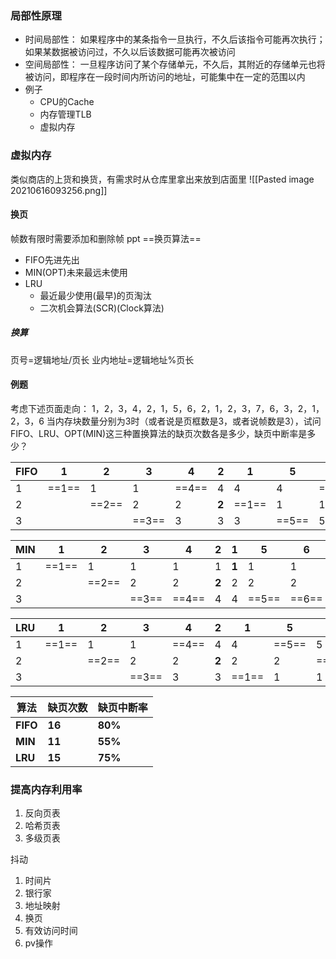 ### 局部性原理
- 时间局部性：
如果程序中的某条指令一旦执行，不久后该指令可能再次执行；如果某数据被访问过，不久以后该数据可能再次被访问
- 空间局部性：
一旦程序访问了某个存储单元，不久后，其附近的存储单元也将被访问，即程序在一段时间内所访问的地址，可能集中在一定的范围以内
- 例子
	- CPU的Cache
	- 内存管理TLB
	- 虚拟内存
### 虚拟内存
类似商店的上货和换货，有需求时从仓库里拿出来放到店面里
![[Pasted image 20210616093256.png]]
#### 换页
帧数有限时需要添加和删除帧
ppt
==换页算法==
- FIFO先进先出
- MIN(OPT)未来最远未使用
- LRU
	- 最近最少使用(最早)的页淘汰
	- 二次机会算法(SCR)(Clock算法)
##### 换算
页号=逻辑地址/页长
业内地址=逻辑地址%页长
#### 例题
考虑下述页面走向：
     1，2，3，4，2，1，5，6，2，1，2，3，7，6，3，2，1，2，3，6
当内存块数量分别为3时（或者说是页框数是3，或者说帧数是3），试问FIFO、LRU、OPT(MIN)这三种置换算法的缺页次数各是多少，缺页中断率是多少？

| FIFO | 1     | 2     | 3     | 4     | 2     | 1     | 5     | 6     | 2     | 1     | 2     | 3     | 7     | 6     | 3     | 2     | 1     | 2     | 3     | 6     |
| ---- | ----- | ----- | ----- | ----- | ----- | ----- | ----- | ----- | ----- | ----- | ----- | ----- | ----- | ----- | ----- | ----- | ----- | ----- | ----- | ----- |
| 1    | ==1== | 1     | 1     | ==4== | 4     | 4     | 4     | ==6== | 6     | 6     | 6     | ==3== | 3     | 3     | **3** | ==2== | 2     | **2** | 2     | ==6== |
| 2    |       | ==2== | 2     | 2     | **2** | ==1== | 1     | 1     | ==2== | 2     | **2** | 2     | ==7== | 7     | 7     | 7     | ==1== | 1     | 1     | 1     |
| 3    |       |       | ==3== | 3     | 3     | 3     | ==5== | 5     | 5     | ==1== | 1     | 1     | 1     | ==6== | 6     | 6     | 6     | 6     | ==3== | 3     |

| MIN | 1     | 2     | 3     | 4     | 2     | 1     | 5     | 6     | 2     | 1     | 2     | 3     | 7     | 6     | 3     | 2     | 1     | 2     | 3     | 6     |
| --- | ----- | ----- | ----- | ----- | ----- | ----- | ----- | ----- | ----- | ----- | ----- | ----- | ----- | ----- | ----- | ----- | ----- | ----- | ----- | ----- |
| 1   | ==1== | 1     | 1     | 1     | 1     | **1** | 1     | 1     | 1     | **1** | 1     | ==3== | 3     | 3     | **3** | 3     | 3     | 3     | **3** | 3     |
| 2   |       | ==2== | 2     | 2     | **2** | 2     | 2     | 2     | **2** | 2     | **2** | 2     | ==7== | 7     | 7     | ==2== | 2     | **2** | 2     | 2     |
| 3   |       |       | ==3== | ==4== | 4     | 4     | ==5== | ==6== | 6     | 6     | 6     | 6     | 6     | **6** | 6     | 6     | ==1== | 1     | 1     | ==6== |

| LRU | 1     | 2     | 3     | 4     | 2     | 1     | 5     | 6     | 2     | 1     | 2     | 3     | 7     | 6     | 3     | 2     | 1     | 2     | 3     | 6     |
| --- | ----- | ----- | ----- | ----- | ----- | ----- | ----- | ----- | ----- | ----- | ----- | ----- | ----- | ----- | ----- | ----- | ----- | ----- | ----- | ----- |
| 1   | ==1== | 1     | 1     | ==4== | 4     | 4     | ==5== | 5     | 5     | ==1== | 1     | 1     | ==7== | 7     | 7     | ==2== | 2     | **2** | 2     | 2     |
| 2   |       | ==2== | 2     | 2     | **2** | 2     | 2     | ==6== | 6     | 6     | 6     | ==3== | 3     | 3     | **3** | 3     | 3     | 3     | **3** | 3     |
| 3   |       |       | ==3== | 3     | 3     | ==1== | 1     | 1     | ==2== | 2     | **2** | 2     | 2     | ==6== | 6     | 6     | ==1== | 1     | 1     | ==6== | 

| **算法** | **缺页次数** | **缺页中断率** |
| -------- | ------------ | -------------- |
| **FIFO** | **16**       | **80%**        |
| **MIN**  | **11**       | **55%**        |
| **LRU**  | **15**       | **75%**        |

### 提高内存利用率
1. 反向页表
2. 哈希页表
3. 多级页表

抖动

1. 时间片
2. 银行家
3. 地址映射
4. 换页
5. 有效访问时间
6. pv操作